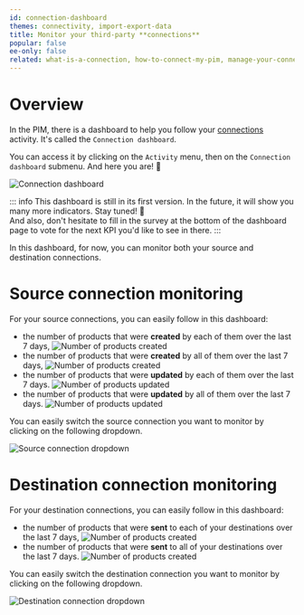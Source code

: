 ```yaml
---
id: connection-dashboard
themes: connectivity, import-export-data
title: Monitor your third-party **connections**
popular: false
ee-only: false
related: what-is-a-connection, how-to-connect-my-pim, manage-your-connections
---
```


# Overview

In the PIM, there is a dashboard to help you follow your [connections](what-is-a-connection.html) activity. It's called the `Connection dashboard`.

You can access it by clicking on the `Activity` menu, then on the `Connection dashboard` submenu. And here you are! :tada:

![Connection dashboard](../img/connection-dashboard.png)

::: info
This dashboard is still in its first version. In the future, it will show you many more indicators. Stay tuned! 🙂  
And also, don't hesitate to fill in the survey at the bottom of the dashboard page to vote for the next KPI you'd like to see in there.
:::

In this dashboard, for now, you can monitor both your source and destination connections.

# Source connection monitoring
For your source connections, you can easily follow in this dashboard:
- the number of products that were **created** by each of them over the last 7 days,
![Number of products created](../img/number-of-products-created.png)
- the number of products that were **created** by all of them over the last 7 days,
![Number of products created](../img/number-of-products-created-all-connections.png)
- the number of products that were **updated** by each of them over the last 7 days.
![Number of products updated](../img/number-of-products-updated.png)
- the number of products that were **updated** by all of them over the last 7 days.
![Number of products updated](../img/number-of-products-updated-all-connections.png)

You can easily switch the source connection you want to monitor by clicking on the following dropdown.

![Source connection dropdown](../img/source-connection-dropdown.png)

# Destination connection monitoring
For your destination connections, you can easily follow in this dashboard:
- the number of products that were **sent** to each of your destinations over the last 7 days,
![Number of products created](../img/number-of-products-sent.png)
- the number of products that were **sent** to all of your destinations over the last 7 days.
![Number of products created](../img/number-of-products-sent-all-connections.png)

You can easily switch the destination connection you want to monitor by clicking on the following dropdown.

![Destination connection dropdown](../img/destination-connection-dropdown.png)

